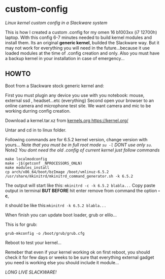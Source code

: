 # custom-config
*Linux kernel custom config in a Slackware system*

This is how I created a custom .config for my omen 16 b1003xx (i7 12700h) laptop.
With this config 6-7 minutes needed to build kernel modules and install them.
Its an original **generic kernel**, builded the Slackware way.
But it may not work for everything you will need in the future...because it use loaded modules at the time of .config creation and only.
Also you must have a backup kernel in your installation in case of emergency... 

## HOWTO
Boot from a Slackware stock generic kernel and:

First you must plugin any device you use with you notebook: mouse, external ssd , headset...etc (everything)
Second open your browser to an online camera and microphone test site. We want camera and mic to be working durring config creation.

Download a kernel.tar.xz from [kernels.org ](https://kernel.org/)https://kernel.org/

Untar and cd in to linux folder.


Following commands are for 6.5.2 kernel version, change version with yours...
Note *that you must be in full root mode ```su -l``` DONT use only ```su```.*
Note2 *You dont need the old .config of current kernel just follow commands*
```
make localmodconfig
make -j$(getconf _NPROCESSORS_ONLN)
make modules_install
cp arch/x86_64/boot/bzImage /boot/vmlinuz-6.5.2
/usr/share/mkinitrd/mkinitrd_command_generator.sh -k 6.5.2
```
The output will start like this: `mkinitrd -c -k 6.5.2 blabla...`
Copy paste output in terminal **BUT BEFORE** hit enter  remove from command the option **-c**,

it should be like this:`mkinitrd -k 6.5.2 blabla...`

When finish you can update boot loader, grub or elilo... 

This is for grub:
```
grub-mkconfig -o /boot/grub/grub.cfg
```
Reboot to test your kernel...


Remeber that even if your kernel working ok on first reboot, you should check it for few days or weeks to be sure that everything external gadget you need is working
else you should include it module...

*LONG LIVE SLACKWARE!*
